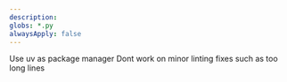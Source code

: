 ```yaml
---
description: 
globs: *.py
alwaysApply: false
---
```

Use uv as package manager
Dont work on minor linting fixes such as too long lines

